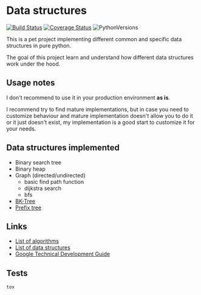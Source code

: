 Data structures
================
[![Build Status](https://travis-ci.org/prawn-cake/data_structures.svg?branch=master)](https://travis-ci.org/prawn-cake/data_structures)
[![Coverage Status](https://coveralls.io/repos/github/prawn-cake/data_structures/badge.svg?branch=master)](https://coveralls.io/github/prawn-cake/data_structures?branch=master)
![PythonVersions](https://www.dropbox.com/s/ck0nc28ttga2pw9/python-2.7_3.4-blue.svg?dl=1)

This is a pet project implementing different common and specific data structures in pure python.

The goal of this project learn and understand how different data structures work under the hood.


## Usage notes

I don't recommend to use it in your production environment **as is**.

I recommend try to find mature implementations, but in case you need to customize behaviour and mature implementation doesn't allow you to do it or it just doesn't exist, 
my implementation is a good start to customize it for your needs.


## Data structures implemented

* Binary search tree
* Binary heap
* Graph (directed/undirected)
    * basic find path function
    * dijkstra search
    * bfs
* [BK-Tree](https://en.wikipedia.org/wiki/BK-tree)
* [Prefix tree](https://en.wikipedia.org/wiki/Trie)

## Links

* [List of algorithms](https://en.wikipedia.org/wiki/List_of_algorithms)
* [List of data structures](https://en.wikipedia.org/wiki/List_of_data_structures)
* [Google Technical Development Guide](https://www.google.com/about/careers/students/guide-to-technical-development.html)

## Tests

    tox
 
 
